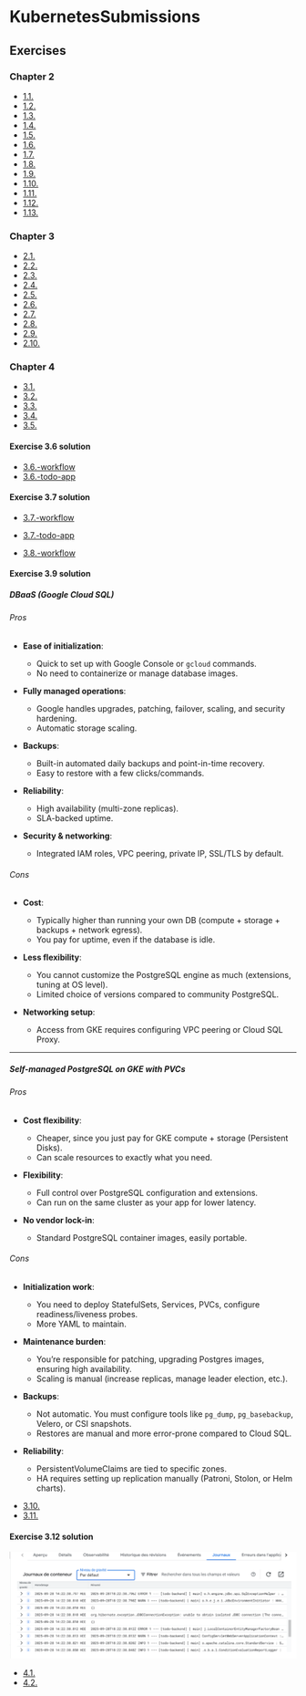 # KubernetesSubmissions

## Exercises

### Chapter 2

- [1.1.](https://github.com/Wilky2/KubernetesSubmissions/tree/1.1/log-output-app)
- [1.2.](https://github.com/Wilky2/KubernetesSubmissions/tree/1.2/todo-app-web-server)
- [1.3.](https://github.com/Wilky2/KubernetesSubmissions/tree/1.3/log-output-app)
- [1.4.](https://github.com/Wilky2/KubernetesSubmissions/tree/1.4/todo-app-web-server)
- [1.5.](https://github.com/Wilky2/KubernetesSubmissions/tree/1.5/todo-app-web-server)
- [1.6.](https://github.com/Wilky2/KubernetesSubmissions/tree/1.6/todo-app-web-server)
- [1.7.](https://github.com/Wilky2/KubernetesSubmissions/tree/1.7/log-output-app)
- [1.8.](https://github.com/Wilky2/KubernetesSubmissions/tree/1.8/todo-app-web-server)
- [1.9.](https://github.com/Wilky2/KubernetesSubmissions/tree/1.9/ping-pong-app)
- [1.10.](https://github.com/Wilky2/KubernetesSubmissions/tree/1.10/logoutput)
- [1.11.](https://github.com/Wilky2/KubernetesSubmissions/tree/1.11/logoutput)
- [1.12.](https://github.com/Wilky2/KubernetesSubmissions/tree/1.12/todo-app-web-server)
- [1.13.](https://github.com/Wilky2/KubernetesSubmissions/tree/1.13/todo-app-web-server)

### Chapter 3

- [2.1.](https://github.com/Wilky2/KubernetesSubmissions/tree/2.1/logoutput)
- [2.2.](https://github.com/Wilky2/KubernetesSubmissions/tree/2.2/todo-app)
- [2.3.](https://github.com/Wilky2/KubernetesSubmissions/tree/2.3/logoutput)
- [2.4.](https://github.com/Wilky2/KubernetesSubmissions/tree/2.4/todo-app)
- [2.5.](https://github.com/Wilky2/KubernetesSubmissions/tree/2.5/logoutput)
- [2.6.](https://github.com/Wilky2/KubernetesSubmissions/tree/2.6/todo-app)
- [2.7.](https://github.com/Wilky2/KubernetesSubmissions/tree/2.7/logoutput)
- [2.8.](https://github.com/Wilky2/KubernetesSubmissions/tree/2.8/todo-app)
- [2.9.](https://github.com/Wilky2/KubernetesSubmissions/tree/2.9/todo-app/todo-backend/manifests)
- [2.10.](https://github.com/Wilky2/KubernetesSubmissions/tree/2.10/todo-app/todo-backend)

### Chapter 4

- [3.1.](https://github.com/Wilky2/KubernetesSubmissions/tree/3.1/logoutput)
- [3.2.](https://github.com/Wilky2/KubernetesSubmissions/tree/3.2/logoutput)
- [3.3.](https://github.com/Wilky2/KubernetesSubmissions/tree/3.3/logoutput)
- [3.4.](https://github.com/Wilky2/KubernetesSubmissions/tree/3.4/logoutput)
- [3.5.](https://github.com/Wilky2/KubernetesSubmissions/tree/3.5/todo-app)
#### Exercise 3.6 solution
- [3.6.-workflow](https://github.com/Wilky2/KubernetesSubmissions/tree/3.6/.github/workflows)
- [3.6.-todo-app](https://github.com/Wilky2/KubernetesSubmissions/tree/3.6/todo-app)
#### Exercise 3.7 solution
- [3.7.-workflow](https://github.com/Wilky2/KubernetesSubmissions/tree/3.7/.github/workflows)
- [3.7.-todo-app](https://github.com/Wilky2/KubernetesSubmissions/tree/3.7/todo-app)

- [3.8.-workflow](https://github.com/Wilky2/KubernetesSubmissions/tree/3.8/.github/workflows)

#### Exercise 3.9 solution

##### **DBaaS (Google Cloud SQL)**

###### Pros

* **Ease of initialization**:

    * Quick to set up with Google Console or `gcloud` commands.
    * No need to containerize or manage database images.

* **Fully managed operations**:

    * Google handles upgrades, patching, failover, scaling, and security hardening.
    * Automatic storage scaling.

* **Backups**:

    * Built-in automated daily backups and point-in-time recovery.
    * Easy to restore with a few clicks/commands.

* **Reliability**:

    * High availability (multi-zone replicas).
    * SLA-backed uptime.

* **Security & networking**:

    * Integrated IAM roles, VPC peering, private IP, SSL/TLS by default.

###### Cons

* **Cost**:

    * Typically higher than running your own DB (compute + storage + backups + network egress).
    * You pay for uptime, even if the database is idle.

* **Less flexibility**:

    * You cannot customize the PostgreSQL engine as much (extensions, tuning at OS level).
    * Limited choice of versions compared to community PostgreSQL.

* **Networking setup**:

    * Access from GKE requires configuring VPC peering or Cloud SQL Proxy.

---

##### **Self-managed PostgreSQL on GKE with PVCs**

###### Pros

* **Cost flexibility**:

    * Cheaper, since you just pay for GKE compute + storage (Persistent Disks).
    * Can scale resources to exactly what you need.

* **Flexibility**:

    * Full control over PostgreSQL configuration and extensions.
    * Can run on the same cluster as your app for lower latency.

* **No vendor lock-in**:

    * Standard PostgreSQL container images, easily portable.

###### Cons

* **Initialization work**:

    * You need to deploy StatefulSets, Services, PVCs, configure readiness/liveness probes.
    * More YAML to maintain.

* **Maintenance burden**:

    * You’re responsible for patching, upgrading Postgres images, ensuring high availability.
    * Scaling is manual (increase replicas, manage leader election, etc.).

* **Backups**:

    * Not automatic. You must configure tools like `pg_dump`, `pg_basebackup`, Velero, or CSI snapshots.
    * Restores are manual and more error-prone compared to Cloud SQL.

* **Reliability**:

    * PersistentVolumeClaims are tied to specific zones.
    * HA requires setting up replication manually (Patroni, Stolon, or Helm charts).

- [3.10.](https://github.com/Wilky2/KubernetesSubmissions/tree/3.10/todo-app/postgres-db)
- [3.11.](https://github.com/Wilky2/KubernetesSubmissions/tree/3.11/todo-app)

#### Exercise 3.12 solution

![TodoApp Log](./log-todo-app.png)

- [4.1.](https://github.com/Wilky2/KubernetesSubmissions/tree/4.1/logoutput)
- [4.2.](https://github.com/Wilky2/KubernetesSubmissions/tree/4.2/todo-app)